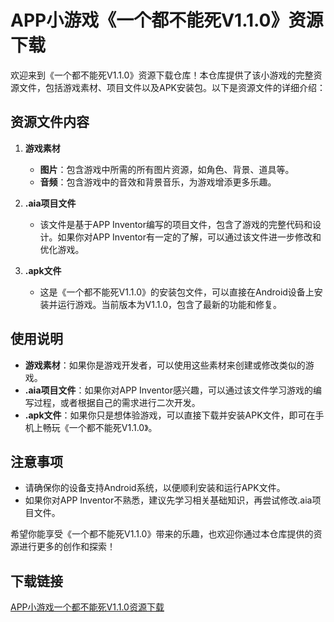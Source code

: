 # APP小游戏《一个都不能死V1.1.0》资源下载

欢迎来到《一个都不能死V1.1.0》资源下载仓库！本仓库提供了该小游戏的完整资源文件，包括游戏素材、项目文件以及APK安装包。以下是资源文件的详细介绍：

## 资源文件内容

1. **游戏素材**
   - **图片**：包含游戏中所需的所有图片资源，如角色、背景、道具等。
   - **音频**：包含游戏中的音效和背景音乐，为游戏增添更多乐趣。

2. **.aia项目文件**
   - 该文件是基于APP Inventor编写的项目文件，包含了游戏的完整代码和设计。如果你对APP Inventor有一定的了解，可以通过该文件进一步修改和优化游戏。

3. **.apk文件**
   - 这是《一个都不能死V1.1.0》的安装包文件，可以直接在Android设备上安装并运行游戏。当前版本为V1.1.0，包含了最新的功能和修复。

## 使用说明

- **游戏素材**：如果你是游戏开发者，可以使用这些素材来创建或修改类似的游戏。
- **.aia项目文件**：如果你对APP Inventor感兴趣，可以通过该文件学习游戏的编写过程，或者根据自己的需求进行二次开发。
- **.apk文件**：如果你只是想体验游戏，可以直接下载并安装APK文件，即可在手机上畅玩《一个都不能死V1.1.0》。

## 注意事项

- 请确保你的设备支持Android系统，以便顺利安装和运行APK文件。
- 如果你对APP Inventor不熟悉，建议先学习相关基础知识，再尝试修改.aia项目文件。

希望你能享受《一个都不能死V1.1.0》带来的乐趣，也欢迎你通过本仓库提供的资源进行更多的创作和探索！

## 下载链接

[APP小游戏一个都不能死V1.1.0资源下载](https://pan.quark.cn/s/215a51c23bd2)